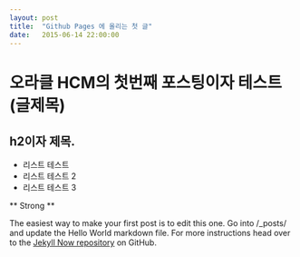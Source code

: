 ```yaml
---
layout: post
title:  "Github Pages 에 올리는 첫 글"
date:   2015-06-14 22:00:00
---
```


# 오라클 HCM의 첫번째 포스팅이자 테스트(글제목)

## h2이자 제목.

* 리스트 테스트
* 리스트 테스트 2
* 리스트 테스트 3

** Strong **




The easiest way to make your first post is to edit this one. Go into /_posts/ and update the Hello World markdown file. For more instructions head over to the [Jekyll Now repository](https://github.com/barryclark/jekyll-now) on GitHub.
